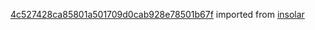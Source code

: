 [4c527428ca85801a501709d0cab928e78501b67f](https://github.com/insolar/insolar/commit/4c527428ca85801a501709d0cab928e78501b67f) imported from [insolar](https://github.com/insolar/insolar)
